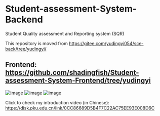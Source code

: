 # Student-assessment-System-Backend
Student Quality assessment and Reporting system (SQR)

This repository is moved from https://gitee.com/yudingyi054/sce-back/tree/yudingyi/
## Frontend: https://github.com/shadingfish/Student-assessment-System-Frontend/tree/yudingyi

![image](https://github.com/shadingfish/Student-assessment-System-Backend/assets/112749262/fa9f57b3-fdfc-4a4b-a339-da0451fcacac)
![image](https://github.com/shadingfish/Student-assessment-System-Backend/assets/112749262/20f818de-535c-415b-b496-90b4956334eb)
![image](https://github.com/shadingfish/Student-assessment-System-Backend/assets/112749262/d14de3e7-ed41-4123-917a-524e41a781d6)

Click to check my introduction video (in Chinese): https://disk.pku.edu.cn/link/0CC86689D5B4F7C22AC75EE93E008D6C
